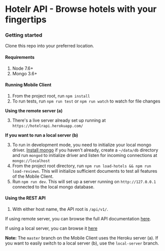 # Hotelr API - Browse hotels with your fingertips

### Getting started

Clone this repo into your preferred location.

#### Requirements

1. Node 7.6+
2. Mongo 3.6+

#### Running Mobile Client

1. From the project root, run `npm install`
2. To run tests, run `npm run test` or `npm run watch` to watch for file changes

**Using the remote server (a)**

3. There's a live server already set up running at `https://hotelrapi.herokuapp.com/`

**If you want to run a local server (b)**

3. To run in development mode, you need to initialize your local mongo driver. [Install mongo](https://docs.mongodb.com/manual/installation/) if you haven't already, create a `~/data/db` directory and run `mongod` to initialize driver and listen for incoming connections at `mongo://localhost`
4. From the project root directory, run `npm run load-hotels && npm run load-reviews`. This will initialize sufficient documents to test all features of the Mobile Client.
5. Run `npm run dev`. This will set up a server running on `http://127.0.0.1` connected to the local mongo database.

#### Using the REST API

1. With either host name, the API root is `/api/v1/`.

If using remote server, you can browse the full API documentation [here](https://hotelrapi.herokuapp.com/api/v1/docs/#/).

If using a local server, you can browse it [here](http://127.0.0.1:5000/api/v1/docs)

**Note:** The `master` branch on the Mobile Client uses the Heroku server (a). If you want to easily switch to a local server (b), use the `local-server` branch.
